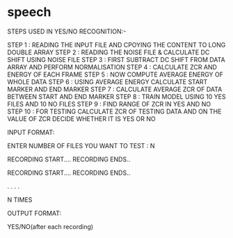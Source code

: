 # speech

STEPS USED IN YES/NO RECOGNITION:-

STEP 1 : READING THE INPUT FILE AND CPOYING THE CONTENT TO LONG DOUBLE ARRAY
STEP 2 : READING THE NOISE FILE & CALCULATE DC SHIFT USING NOISE FILE
STEP 3 : FIRST SUBTRACT DC SHIFT FROM DATA ARRAY AND PERFORM NORMALISATION 
STEP 4 : CALCULATE ZCR AND ENERGY OF EACH FRAME
STEP 5 : NOW COMPUTE AVERAGE ENERGY OF WHOLE DATA
STEP 6 : USING AVERAGE ENERGY CALCULATE START MARKER AND END MARKER
STEP 7 : CALCULATE AVERAGE ZCR OF DATA BETWEEN START AND END MARKER
STEP 8 : TRAIN MODEL USING 10 YES FILES AND 10 NO FILES
STEP 9 : FIND RANGE OF ZCR IN YES AND NO
STEP 10 : FOR TESTING CALCULATE ZCR OF TESTING DATA AND ON THE VALUE OF ZCR DECIDE WHETHER IT IS YES OR NO


INPUT FORMAT:

ENTER NUMBER OF FILES YOU WANT TO TEST : N

RECORDING START....
RECORDING ENDS..

RECORDING START....
RECORDING ENDS..

.
.
.
.

N TIMES


OUTPUT FORMAT:

YES/NO(after each recording)
